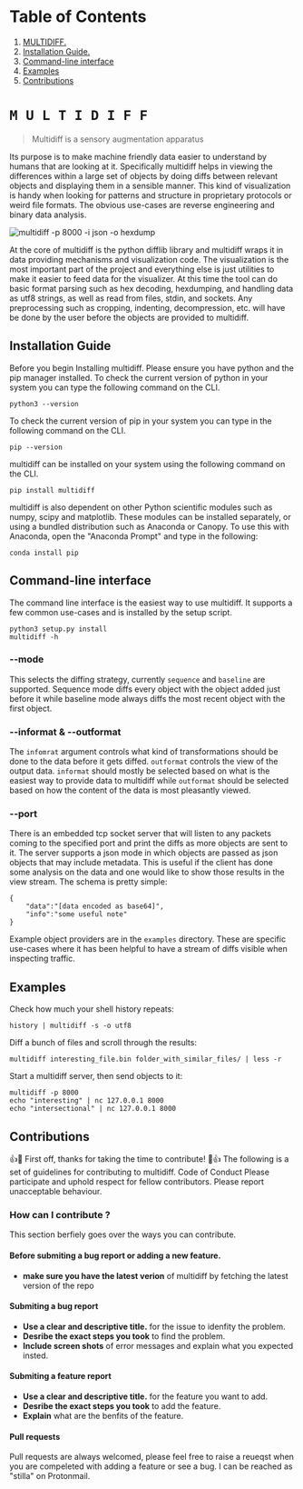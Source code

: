 # Table of Contents
1. [ MULTIDIFF. ](#desc)
2. [ Installation Guide. ](#instal)
3. [Command-line interface](#CLI)
4. [Examples](#Exam)
5. [Contributions](#Contri)

<a name="desc"></a>
`M U L T I D I F F`
===================

> Multidiff is a sensory augmentation apparatus

Its purpose is to make machine friendly data easier to understand by humans that are looking at it.
Specifically multidiff helps in viewing the differences within a large set of objects by doing diffs between relevant objects and displaying them in a sensible manner.
This kind of visualization is handy when looking for patterns and structure in proprietary protocols or weird file formats.
The obvious use-cases are reverse engineering and binary data analysis.

![multidiff -p 8000 -i json -o hexdump](./hexdump_stream_mode.png)

At the core of multidiff is the python difflib library and multidiff wraps it in data providing mechanisms and visualization code.
The visualization is the most important part of the project and everything else is just utilities to make it easier to feed data for the visualizer.
At this time the tool can do basic format parsing such as hex decoding, hexdumping, and handling data as utf8 strings, as well as read from files, stdin, and sockets.
Any preprocessing such as cropping, indenting, decompression, etc. will have be done by the user before the objects are provided to multidiff.

<a name="instal"></a>
Installation Guide
----------------------
Before you begin Installing multidiff. Please ensure you have python and the pip manager installed.
To check the current version of python in your system you can type the following command on the CLI.

	python3 --version

To check the current version of pip in your system you can type in the following command on the CLI.

	pip --version

multidiff can be installed on your system using the following command on the CLI.

	pip install multidiff

multidiff is also dependent on other Python scientific modules such as numpy, scipy and matplotlib. 
These modules can be installed separately, or using a bundled distribution such as Anaconda or Canopy.
To use this with Anaconda, open the "Anaconda Prompt" and type in the following:

	conda install pip

<a name="CLI"></a>
Command-line interface
----------------------
The command line interface is the easiest way to use multidiff. It supports a few common use-cases and is installed by the setup script.

	python3 setup.py install
	multidiff -h

### --mode
This selects the diffing strategy, currently `sequence` and `baseline` are supported.
Sequence mode diffs every object with the object added just before it while baseline mode always diffs the most recent object with the first object.

### --informat & --outformat
The `infomrat` argument controls what kind of transformations should be done to the data before it gets diffed. `outformat` controls the view of the output data.
`informat` should mostly be selected based on what is the easiest way to provide data to multidiff while `outformat` should be selected based on how the content of the data is most pleasantly viewed.

### --port
There is an embedded tcp socket server that will listen to any packets coming to the specified port and print the diffs as more objects are sent to it.
The server supports a json mode in which objects are passed as json objects that may include metadata. This is useful if the client has done some analysis on the data and one would like to show those results in the view stream. The schema is pretty simple:

	{
		"data":"[data encoded as base64]",
		"info":"some useful note"
	}

Example object providers are in the `examples` directory.
These are specific use-cases where it has been helpful to have a stream of diffs visible when inspecting traffic.

<a name="Exam"></a>
Examples
--------

Check how much your shell history repeats:

	history | multidiff -s -o utf8
	
Diff a bunch of files and scroll through the results:

	multidiff interesting_file.bin folder_with_similar_files/ | less -r

Start a multidiff server, then send objects to it:

	multidiff -p 8000
	echo "interesting" | nc 127.0.0.1 8000
	echo "intersectional" | nc 127.0.0.1 8000

<a name="Contri"></a>
Contributions
-------------
👍🎉 First off, thanks for taking the time to contribute! 🎉👍
The following is a set of guidelines for contributing to multidiff.
Code of Conduct
Please participate and uphold respect for fellow contributors. Please report unacceptable behaviour.
### How can I contribute ?
This section berfiely goes over the ways you can contribute.
#### Before submiting a bug report or adding a new feature.
* **make sure you have the latest verion** of multidiff by fetching the latest version of the repo
#### Submiting a bug report
* **Use a clear and descriptive title.** for the issue to idenfity the problem.
*  **Desribe the exact steps you took** to find the problem.
*  **Include screen shots** of error messages and explain what you expected insted.
#### Submiting a feature report
* **Use a clear and descriptive title.** for the feature you want to add.
* **Desribe the exact steps you took** to add the feature.
* **Explain** what are the benfits of the feature.
#### Pull requests 
Pull requests are always welcomed, please feel free to raise a reueqst when you are compeleted with adding a feature or see a bug. I can be reached as "stilla" on Protonmail.
